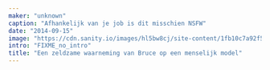 ```yaml
---
maker: "unknown"
caption: "Afhankelijk van je job is dit misschien NSFW"
date: "2014-09-15"
image: "https://cdn.sanity.io/images/hl5bw8cj/site-content/1fb10c7a92f51c9184a5e9f9476ec836794a68d5-1920x1020.jpg"
intro: "FIXME_no_intro"
title: "Een zeldzame waarneming van Bruce op een menselijk model"
---
```




